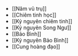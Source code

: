 - [[Năm vũ trụ]]
- [[Chiêm tinh học]]
- [[Kỷ nguyên chiêm tinh]]
- [[Kỷ nguyên Song Ngư]]
- [[Bảo Bình]]
- [[Kỷ nguyên Bảo Bình]]
- [[Cung hoàng đạo]]
